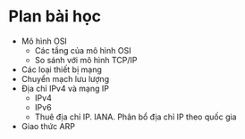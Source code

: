 # Plan bài học

- Mô hình OSI
  - Các tầng của mô hình OSI
  - So sánh với mô hình TCP/IP
- Các loại thiết bị mạng
- Chuyển mạch lưu lượng
- Địa chỉ IPv4 và mạng IP
  - IPv4
  - IPv6
  - Thuê địa chỉ IP. IANA. Phân bổ địa chỉ IP theo quốc gia
- Giao thức ARP

